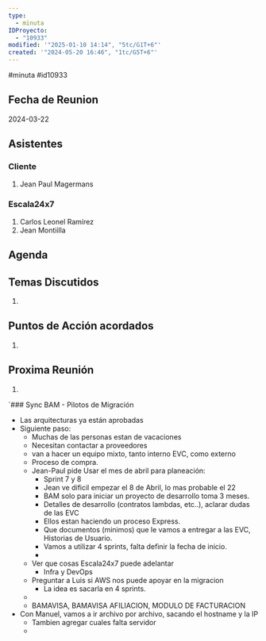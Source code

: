 ```yaml
---
type:
  - minuta
IDProyecto:
  - "10933"
modified: '"2025-01-10 14:14", "5tc/G1T+6"'
created: '"2024-05-20 16:46", "1tc/G5T+6"'
---
```

#minuta 
#id10933 

## Fecha de Reunion
2024-03-22

## Asistentes

### Cliente
1. Jean Paul Magermans
### Escala24x7
1. Carlos Leonel Ramírez
2. Jean Montiilla

## Agenda

## Temas Discutidos
1. 

## Puntos de Acción acordados
1. 

## Proxima Reunión
1.  

`### Sync BAM - Pilotos de Migración

- Las arquitecturas ya están aprobadas
- Siguiente paso:
	- Muchas de las personas estan de vacaciones
	- Necesitan contactar a proveedores
	- van a hacer un equipo mixto, tanto interno EVC, como externo
	- Proceso de compra.
	- Jean-Paul pide Usar el mes de abril para planeación:
		- Sprint 7 y 8 
		- Jean ve dificil empezar el 8 de Abril, lo mas probable el 22
		- BAM solo para iniciar un proyecto de desarrollo toma 3 meses.
		- Detalles de desarrollo (contratos lambdas, etc..), aclarar dudas de las EVC
		- Ellos estan haciendo un proceso Express.
		- Que documentos (minimos) que le vamos a entregar a las EVC, Historias de Usuario.
		- Vamos a utilizar 4 sprints, falta definir la fecha de inicio.
		- 
	- Ver que cosas Escala24x7 puede adelantar
		- Infra y DevOps
	- Preguntar a Luis si AWS nos puede apoyar en la migracion
		- La idea es sacarla en 4 sprints.
	- 
	- BAMAVISA, BAMAVISA AFILIACION, MODULO DE FACTURACION
- Con Manuel, vamos a ir archivo por archivo, sacando el hostname y la IP
	- Tambien agregar cuales falta servidor
	- 